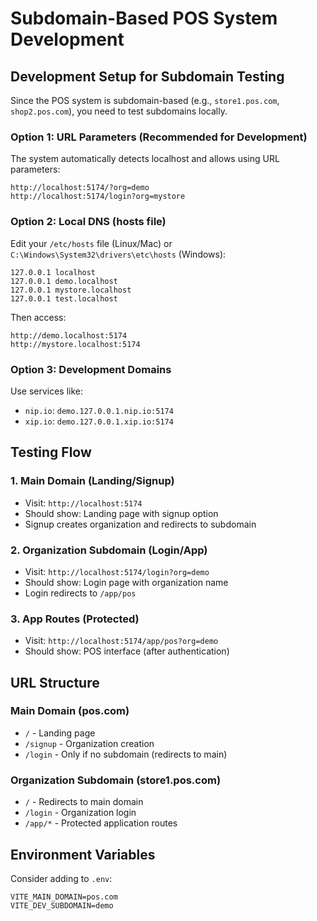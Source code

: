 # Subdomain-Based POS System Development

## Development Setup for Subdomain Testing

Since the POS system is subdomain-based (e.g., `store1.pos.com`, `shop2.pos.com`), you need to test subdomains locally.

### Option 1: URL Parameters (Recommended for Development)
The system automatically detects localhost and allows using URL parameters:
```
http://localhost:5174/?org=demo
http://localhost:5174/login?org=mystore
```

### Option 2: Local DNS (hosts file)
Edit your `/etc/hosts` file (Linux/Mac) or `C:\Windows\System32\drivers\etc\hosts` (Windows):
```
127.0.0.1 localhost
127.0.0.1 demo.localhost
127.0.0.1 mystore.localhost
127.0.0.1 test.localhost
```

Then access:
```
http://demo.localhost:5174
http://mystore.localhost:5174
```

### Option 3: Development Domains
Use services like:
- `nip.io`: `demo.127.0.0.1.nip.io:5174`
- `xip.io`: `demo.127.0.0.1.xip.io:5174`

## Testing Flow

### 1. Main Domain (Landing/Signup)
- Visit: `http://localhost:5174`
- Should show: Landing page with signup option
- Signup creates organization and redirects to subdomain

### 2. Organization Subdomain (Login/App)
- Visit: `http://localhost:5174/login?org=demo`
- Should show: Login page with organization name
- Login redirects to `/app/pos`

### 3. App Routes (Protected)
- Visit: `http://localhost:5174/app/pos?org=demo`
- Should show: POS interface (after authentication)

## URL Structure

### Main Domain (pos.com)
- `/` - Landing page
- `/signup` - Organization creation
- `/login` - Only if no subdomain (redirects to main)

### Organization Subdomain (store1.pos.com)
- `/` - Redirects to main domain
- `/login` - Organization login
- `/app/*` - Protected application routes

## Environment Variables
Consider adding to `.env`:
```
VITE_MAIN_DOMAIN=pos.com
VITE_DEV_SUBDOMAIN=demo
```
